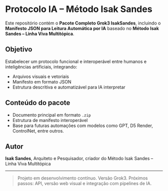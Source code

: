# Protocolo IA – Método Isak Sandes

Este repositório contém o **Pacote Completo Grok3 IsakSandes**, incluindo o **Manifesto JSON para Leitura Automática por IA** baseado no **Método Isak Sandes – Linha Viva Multitópica**.

## Objetivo

Estabelecer um protocolo funcional e interoperável entre humanos e inteligências artificiais, integrando:
- Arquivos visuais e vetoriais
- Manifesto em formato JSON
- Estrutura descritiva e automatizável para IA interpretar

## Conteúdo do pacote

- Documento principal em formato `.zip`
- Estrutura de manifesto interoperável
- Base para futuras automações com modelos como GPT, D5 Render, ControlNet, entre outros.

## Autor

**Isak Sandes**, Arquiteto e Pesquisador, criador do Método Isak Sandes – Linha Viva Multitópica

---

> Projeto em desenvolvimento contínuo. Versão Grok3. Próximos passos: API, versão web visual e integração com pipelines de IA.

